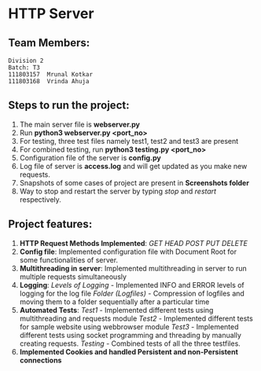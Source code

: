 # HTTP Server

## Team Members:

    Division 2
	Batch: T3
	111803157  Mrunal Kotkar
	111803168  Vrinda Ahuja
	
## Steps to run the project:

1. The main server file is **webserver.py**
2. Run **python3 webserver.py <port_no>**
3. For testing, three test files namely test1, test2 and test3 are present
4. For combined testing, run **python3 testing.py <port_no>**
5. Configuration file of the server is **config.py**
6. Log file of server is **access.log** and will get updated as you make new requests.
7. Snapshots of some cases of project are present in **Screenshots folder**
8. Way to stop and restart the server by typing *stop* and *restart* respectively.

## Project features:  

1. **HTTP Request Methods Implemented**:
        *GET* 
        *HEAD*
        *POST*
        *PUT*
        *DELETE*
2. **Config file**: Implemented configuration file with Document Root for some functionalities of server.
3. **Multithreading in server**: Implemented multithreading in server to run multiple requests simultaneously
4. **Logging**:
        *Levels of Logging* - Implemented INFO and ERROR levels of logging for the log file 
        *Folder (Logfiles)* - Compression of logfiles and moving them to a folder sequentially after a      particular time
5. **Automated Tests**: 
        *Test1* - Implemented different tests using multithreading and requests module 
        *Test2* - Implemented different tests for sample website using webbrowser module
        *Test3* - Implemented different tests using socket programming and threading by manually creating requests.
        *Testing* - Combined tests of all the three testfiles.
6. **Implemented Cookies and handled Persistent and non-Persistent connections**
